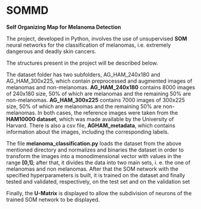 # SOMMD
**Self Organizing Map for Melanoma Detection**

The project, developed in Python, involves the use of unsupervised **SOM** neural networks for the classification of melanomas, i.e. extremely dangerous and deadly skin cancers.

The structures present in the project will be described below.

The dataset folder has two subfolders, AG_HAM_240x180 and AG_HAM_300x225, which contain preprocessed and augmented images of melanomas and non-melanomas.
**AG_HAM_240x180** contains 8000 images of 240x180 size, 50% of which are melanomas and the remaining 50% are non-melanomas.
**AG_HAM_300x225** contains 7000 images of 300x225 size, 50% of which are melanomas and the remaining 50% are non-melanomas.
In both cases, the reference images were taken from the **HAM10000 dataset**, which was made available by the University of Harvard.
There is also a csv file, **AGHAM_metadata**, which contains information about the images, including the corresponding labels.

The file **melanoma_classification.py** loads the dataset from the above mentioned directory and normalizes and binaries the dataset in order to transform the images into a monodimensional vector with values in the range **[0,1]**; after that, it divides the data into two main sets,  i. e. the one of melanomas and non melanomas.
After that the SOM network with the specified hyperparameters is built, it is trained on the dataset and finally tested and validated, respectively, on the test set and on the validation set

Finally, the **U-Matrix** is displayed to allow the subdivision of neurons of the trained SOM network to be displayed.
